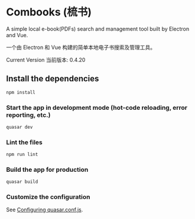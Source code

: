 # Combooks (梳书)

A simple local e-book(PDFs) search and management tool built by Electron and Vue.

一个由 Electron 和 Vue 构建的简单本地电子书搜索及管理工具。

Current Version 当前版本: 0.4.20

## Install the dependencies
```bash
npm install
```

### Start the app in development mode (hot-code reloading, error reporting, etc.)
```bash
quasar dev
```

### Lint the files
```bash
npm run lint
```

### Build the app for production
```bash
quasar build
```

### Customize the configuration
See [Configuring quasar.conf.js](https://quasar.dev/quasar-cli/quasar-conf-js).
